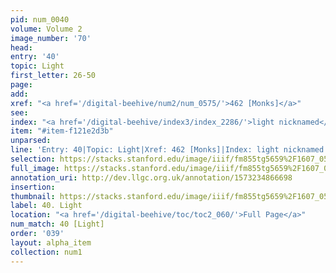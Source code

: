 ```yaml
---
pid: num_0040
volume: Volume 2
image_number: '70'
head: 
entry: '40'
topic: Light
first_letter: 26-50
page: 
add: 
xref: "<a href='/digital-beehive/num2/num_0575/'>462 [Monks]</a>"
see: 
index: "<a href='/digital-beehive/index3/index_2286/'>light nicknamed</a>"
item: "#item-f121e2d3b"
unparsed: 
line: 'Entry: 40|Topic: Light|Xref: 462 [Monks]|Index: light nicknamed |#item-f121e2d3b'
selection: https://stacks.stanford.edu/image/iiif/fm855tg5659%2F1607_0537/810,4621,3019,494/full/0/default.jpg
full_image: https://stacks.stanford.edu/image/iiif/fm855tg5659%2F1607_0537/full/full/0/default.jpg
annotation_uri: http://dev.llgc.org.uk/annotation/1573234866698
insertion: 
thumbnail: https://stacks.stanford.edu/image/iiif/fm855tg5659%2F1607_0537/810,4621,600,180/250,/0/default.jpg
label: 40. Light
location: "<a href='/digital-beehive/toc/toc2_060/'>Full Page</a>"
num_match: 40 [Light]
order: '039'
layout: alpha_item
collection: num1
---
```

